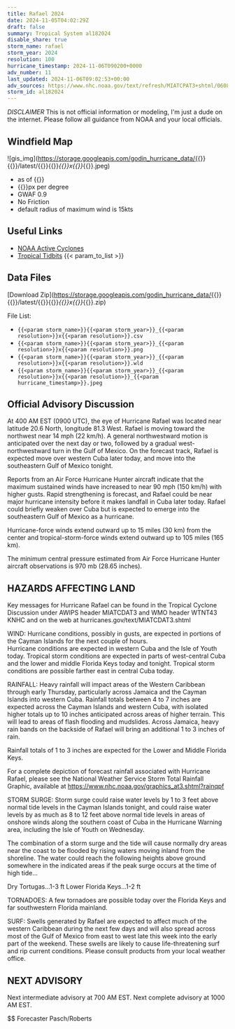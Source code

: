 ```yaml
---
title: Rafael 2024
date: 2024-11-05T04:02:29Z
draft: false
summary: Tropical System al182024
disable_share: true
storm_name: rafael
storm_year: 2024
resolution: 100
hurricane_timestamp: 2024-11-06T090200+0000
adv_number: 11
last_updated: 2024-11-06T09:02:53+00:00
adv_sources: https://www.nhc.noaa.gov/text/refresh/MIATCPAT3+shtml/060850.shtml;https://www.nhc.noaa.gov/refresh/graphics_at3+shtml/085329.shtml?cone
storm_id: al182024
---
```

*DISCLAIMER* This is not official information or modeling, I'm just a dude on the internet.  Please follow all guidance from NOAA and your local officials.

## Windfield Map
![gis_img](https://storage.googleapis.com/godin_hurricane_data/{{<param storm_name>}}{{<param storm_year>}}/latest/{{<param storm_name>}}{{<param storm_year>}}_{{<param resolution>}}x{{<param resolution>}}_{{<param hurricane_timestamp>}}.jpeg)

- as of {{<param last_updated>}}
- {{<param resolution>}}px per degree
- GWAF 0.9
- No Friction
- default radius of maximum wind is 15kts

## Useful Links
- [NOAA Active Cyclones](https://www.nhc.noaa.gov/)
- [Tropical Tidbits](https://www.tropicaltidbits.com/storminfo/)
{{< param_to_list >}}

## Data Files
[Download Zip](https://storage.googleapis.com/godin_hurricane_data/{{<param storm_name>}}{{<param storm_year>}}/latest/{{<param storm_name>}}{{<param storm_year>}}_{{<param resolution>}}x{{<param resolution>}}_{{<param hurricane_timestamp>}}.zip)

File List:
- `{{<param storm_name>}}{{<param storm_year>}}_{{<param resolution>}}x{{<param resolution>}}.csv`
- `{{<param storm_name>}}{{<param storm_year>}}_{{<param resolution>}}x{{<param resolution>}}.png`
- `{{<param storm_name>}}{{<param storm_year>}}_{{<param resolution>}}x{{<param resolution>}}.wld`
- `{{<param storm_name>}}{{<param storm_year>}}_{{<param resolution>}}x{{<param resolution>}}_{{<param hurricane_timestamp>}}.jpeg`


## Official Advisory Discussion
At 400 AM EST (0900 UTC), the eye of Hurricane Rafael was located
near latitude 20.6 North, longitude 81.3 West. Rafael is moving
toward the northwest near 14 mph (22 km/h).  A general
northwestward motion is anticipated over the next day or two,
followed by a gradual west-northwestward turn in the Gulf of Mexico.
On the forecast track, Rafael is expected move over western Cuba
later today, and move into the southeastern Gulf of Mexico tonight.
 
Reports from an Air Force Hurricane Hunter aircraft indicate 
that the maximum sustained winds have increased to near 90 mph 
(150 km/h) with higher gusts.   Rapid strengthening is forecast, 
and Rafael could be near major hurricane intensity before it makes 
landfall in Cuba later today.  Rafael could briefly weaken over 
Cuba but is expected to emerge into the southeastern Gulf of 
Mexico as a hurricane.
 
Hurricane-force winds extend outward up to 15 miles (30 km) from the
center and tropical-storm-force winds extend outward up to 105 miles
(165 km).
 
The minimum central pressure estimated from Air Force Hurricane 
Hunter aircraft observations is 970 mb (28.65 inches).
 
 
HAZARDS AFFECTING LAND
----------------------
Key messages for Hurricane Rafael can be found in the Tropical
Cyclone Discussion under AWIPS header MIATCDAT3 and WMO header
WTNT43 KNHC and on the web at hurricanes.gov/text/MIATCDAT3.shtml
 
WIND:  Hurricane conditions, possibly in gusts, are expected in 
portions of the Cayman Islands for the next couple of hours.  
Hurricane conditions are expected in western Cuba and the Isle of 
Youth today.  Tropical storm conditions are expected in parts of 
west-central Cuba and the lower and middle Florida Keys today and 
tonight.  Tropical storm conditions are possible farther east in 
central Cuba today.
 
RAINFALL: Heavy rainfall will impact areas of the Western Caribbean
through early Thursday, particularly across Jamaica and the Cayman
Islands into western Cuba.  Rainfall totals between 4 to 7 inches
are expected across the Cayman Islands and western Cuba, with
isolated higher totals up to 10 inches anticipated across areas of
higher terrain.  This will lead to areas of flash flooding and
mudslides. Across Jamaica, heavy rain bands on the backside of
Rafael will bring an additional 1 to 3 inches of rain.
 
Rainfall totals of 1 to 3 inches are expected for the Lower and
Middle Florida Keys.
 
For a complete depiction of forecast rainfall associated with
Hurricane Rafael, please see the National Weather Service Storm
Total Rainfall Graphic, available at
https://www.nhc.noaa.gov/graphics_at3.shtml?rainqpf
 
STORM SURGE: Storm surge could raise water levels by 1 to 3 feet
above normal tide levels in the Cayman Islands tonight, and
could raise water levels by as much as 8 to 12 feet above normal
tide levels in areas of onshore winds along the southern coast of
Cuba in the Hurricane Warning area, including the Isle of Youth on
Wednesday.
 
The combination of a storm surge and the tide will cause normally
dry areas near the coast to be flooded by rising waters moving
inland from the shoreline.  The water could reach the following
heights above ground somewhere in the indicated areas if the peak
surge occurs at the time of high tide...
 
Dry Tortugas...1-3 ft
Lower Florida Keys...1-2 ft
 
TORNADOES: A few tornadoes are possible today over the Florida
Keys and far southwestern Florida mainland.
 
SURF: Swells generated by Rafael are expected to affect much of the
western Caribbean during the next few days and will also spread
across most of the Gulf of Mexico from east to west late this week
into the early part of the weekend. These swells are likely to cause
life-threatening surf and rip current conditions. Please consult
products from your local weather office.
 
 
NEXT ADVISORY
-------------
Next intermediate advisory at 700 AM EST.
Next complete advisory at 1000 AM EST.
 
$$
Forecaster Pasch/Roberts